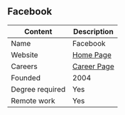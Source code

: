 ## Facebook

Content|Description
-|-
Name|Facebook
Website|[Home Page](https://www.facebook.com/)
Careers|[Career Page](https://www.facebook.com/careers/)
Founded|2004
Degree required|Yes
Remote work|Yes
